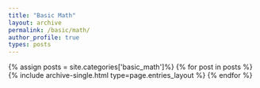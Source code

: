 ```yaml
---
title: "Basic Math"
layout: archive
permalink: /basic/math/
author_profile: true
types: posts
---
```


{% assign posts = site.categories['basic_math']%}
{% for post in posts %}
  {% include archive-single.html type=page.entries_layout %}
{% endfor %}